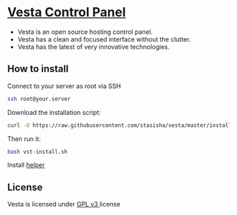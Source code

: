 [Vesta Control Panel](https://stasisha.github.io/vesta/)
==================================================

* Vesta is an open source hosting control panel.
* Vesta has a clean and focused interface without the clutter.
* Vesta has the latest of very innovative technologies.

How to install
----------------------------

Connect to your server as root via SSH
```bash
ssh root@your.server
```

Download the installation script:
```bash
curl -O https://raw.githubusercontent.com/stasisha/vesta/master/install/vst-install.sh
```
Then run it:
```bash
bash vst-install.sh
```

Install [helper](https://stasisha.github.io/vesta/)


License
----------------------------
Vesta is licensed under  [GPL v3 ](https://github.com/stasisha/vesta/blob/master/LICENSE) license

